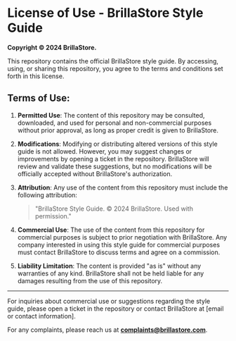 # License of Use - BrillaStore Style Guide

**Copyright © 2024 BrillaStore.**

This repository contains the official BrillaStore style guide. By accessing, using, or sharing this repository, you agree to the terms and conditions set forth in this license.

## Terms of Use:

1. **Permitted Use**: The content of this repository may be consulted, downloaded, and used for personal and non-commercial purposes without prior approval, as long as proper credit is given to BrillaStore.

2. **Modifications**: Modifying or distributing altered versions of this style guide is not allowed. However, you may suggest changes or improvements by opening a ticket in the repository. BrillaStore will review and validate these suggestions, but no modifications will be officially accepted without BrillaStore's authorization.

3. **Attribution**: Any use of the content from this repository must include the following attribution:

   > "BrillaStore Style Guide. © 2024 BrillaStore. Used with permission."

4. **Commercial Use**: The use of the content from this repository for commercial purposes is subject to prior negotiation with BrillaStore. Any company interested in using this style guide for commercial purposes must contact BrillaStore to discuss terms and agree on a commission.

5. **Liability Limitation**: The content is provided "as is" without any warranties of any kind. BrillaStore shall not be held liable for any damages resulting from the use of this repository.

---

For inquiries about commercial use or suggestions regarding the style guide, please open a ticket in the repository or contact BrillaStore at [email or contact information].

For any complaints, please reach us at **complaints@brillastore.com**.
